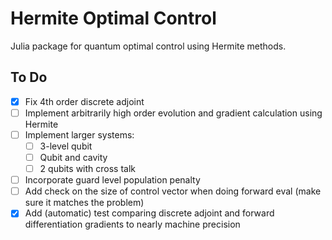 # Hermite Optimal Control
Julia package for quantum optimal control using Hermite methods.

## To Do
- [X] Fix 4th order discrete adjoint
- [ ] Implement arbitrarily high order evolution and gradient calculation using
      Hermite
- [ ] Implement larger systems:
    - [ ] 3-level qubit
    - [ ] Qubit and cavity
    - [ ] 2 qubits with cross talk
- [ ] Incorporate guard level population penalty
- [ ] Add check on the size of control vector when doing forward eval (make sure
      it matches the problem)
- [X] Add (automatic) test comparing discrete adjoint and forward
      differentiation gradients to nearly machine precision
